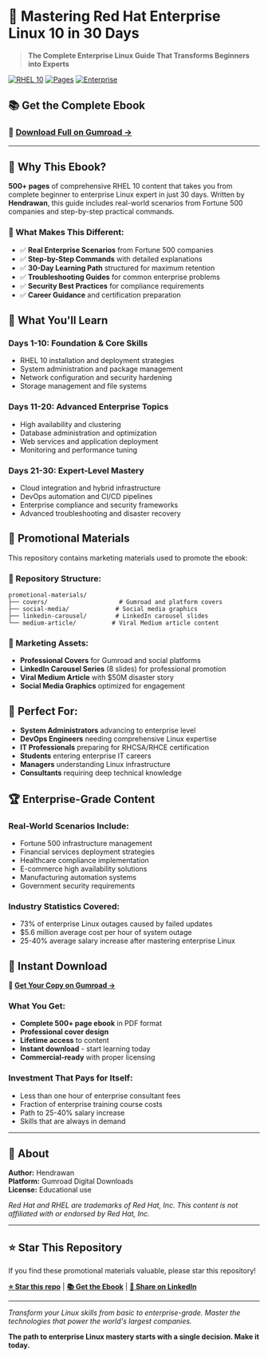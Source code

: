 # 🚀 Mastering Red Hat Enterprise Linux 10 in 30 Days

> **The Complete Enterprise Linux Guide That Transforms Beginners into Experts**

[![RHEL 10](https://img.shields.io/badge/RHEL-10-red?style=for-the-badge&logo=redhat)](https://www.etsy.com/sg-en/listing/4327232777/mastering-redhat-linux-10-in-30-days)
[![Pages](https://img.shields.io/badge/Pages-500+-green?style=for-the-badge)](https://www.etsy.com/sg-en/listing/4327232777/mastering-redhat-linux-10-in-30-days)
[![Enterprise](https://img.shields.io/badge/Enterprise-Ready-orange?style=for-the-badge)](https://www.etsy.com/sg-en/listing/4327232777/mastering-redhat-linux-10-in-30-days)

## 📚 **Get the Complete Ebook**

### **🛒 [Download Full on Gumroad →](https://288416582122.gumroad.com/l/qvusqq)**

---

## 🎯 **Why This Ebook?**

**500+ pages** of comprehensive RHEL 10 content that takes you from complete beginner to enterprise Linux expert in just 30 days. Written by **Hendrawan**, this guide includes real-world scenarios from Fortune 500 companies and step-by-step practical commands.

### **🏢 What Makes This Different:**
- ✅ **Real Enterprise Scenarios** from Fortune 500 companies
- ✅ **Step-by-Step Commands** with detailed explanations
- ✅ **30-Day Learning Path** structured for maximum retention
- ✅ **Troubleshooting Guides** for common enterprise problems
- ✅ **Security Best Practices** for compliance requirements
- ✅ **Career Guidance** and certification preparation

## 📖 **What You'll Learn**

### **Days 1-10: Foundation & Core Skills**
- RHEL 10 installation and deployment strategies
- System administration and package management
- Network configuration and security hardening
- Storage management and file systems

### **Days 11-20: Advanced Enterprise Topics**
- High availability and clustering
- Database administration and optimization
- Web services and application deployment
- Monitoring and performance tuning

### **Days 21-30: Expert-Level Mastery**
- Cloud integration and hybrid infrastructure
- DevOps automation and CI/CD pipelines
- Enterprise compliance and security frameworks
- Advanced troubleshooting and disaster recovery

## 🎨 **Promotional Materials**

This repository contains marketing materials used to promote the ebook:

### **📁 Repository Structure:**
```
promotional-materials/
├── covers/                    # Gumroad and platform covers
├── social-media/             # Social media graphics
├── linkedin-carousel/        # LinkedIn carousel slides
└── medium-article/          # Viral Medium article content
```

### **🎯 Marketing Assets:**
- **Professional Covers** for Gumroad and social platforms
- **LinkedIn Carousel Series** (8 slides) for professional promotion
- **Viral Medium Article** with $50M disaster story
- **Social Media Graphics** optimized for engagement

## 💼 **Perfect For:**

- **System Administrators** advancing to enterprise level
- **DevOps Engineers** needing comprehensive Linux expertise
- **IT Professionals** preparing for RHCSA/RHCE certification
- **Students** entering enterprise IT careers
- **Managers** understanding Linux infrastructure
- **Consultants** requiring deep technical knowledge

## 🏆 **Enterprise-Grade Content**

### **Real-World Scenarios Include:**
- Fortune 500 infrastructure management
- Financial services deployment strategies
- Healthcare compliance implementation
- E-commerce high availability solutions
- Manufacturing automation systems
- Government security requirements

### **Industry Statistics Covered:**
- 73% of enterprise Linux outages caused by failed updates
- $5.6 million average cost per hour of system outage
- 25-40% average salary increase after mastering enterprise Linux

## 🚀 **Instant Download**

**🛒 [Get Your Copy on Gumroad →](https://288416582122.gumroad.com/l/qvusqq)**

### **What You Get:**
- **Complete 500+ page ebook** in PDF format
- **Professional cover design**
- **Lifetime access** to content
- **Instant download** - start learning today
- **Commercial-ready** with proper licensing

### **Investment That Pays for Itself:**
- Less than one hour of enterprise consultant fees
- Fraction of enterprise training course costs
- Path to 25-40% salary increase
- Skills that are always in demand

---

## 📄 **About**

**Author:** Hendrawan  
**Platform:** Gumroad Digital Downloads  
**License:** Educational use  

*Red Hat and RHEL are trademarks of Red Hat, Inc. This content is not affiliated with or endorsed by Red Hat, Inc.*

---

## ⭐ **Star This Repository**

If you find these promotional materials valuable, please star this repository!

**[⭐ Star this repo](https://github.com/hndrwn-dk/rhel10-ebook-promotion)** | **[📚 Get the Ebook](https://288416582122.gumroad.com/l/qvusqq)** | **[🔗 Share on LinkedIn](https://linkedin.com)**

---

*Transform your Linux skills from basic to enterprise-grade. Master the technologies that power the world's largest companies.*

**The path to enterprise Linux mastery starts with a single decision. Make it today.**


